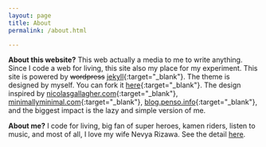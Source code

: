 ```yaml
---
layout: page
title: About
permalink: /about.html

---
```


**About this website?** This web actually a media to me to write anything. Since I code a web for living, this site also my place for my experiment. This site is powered by <strike>wordpress</strike> [jekyll](http://jekyllrb.com){:target="_blank"}. The theme is designed by myself. You can fork it [here](https://github.com/riderm4n/riderm4n.github.io){:target="_blank"}. The design inspired by [nicolasgallagher.com](http://nicolasgallagher.com/){:target="_blank"}, [minimallyminimal.com](http://www.minimallyminimal.com/){:target="_blank"}, [blog.penso.info](http://blog.penso.info){:target="_blank"}, and the biggest impact is the lazy and simple version of me.

**About me?** I code for living, big fan of super heroes, kamen riders, listen to music, and most of all, I love my wife Nevya Rizawa. See the detail [here](faq.html).
